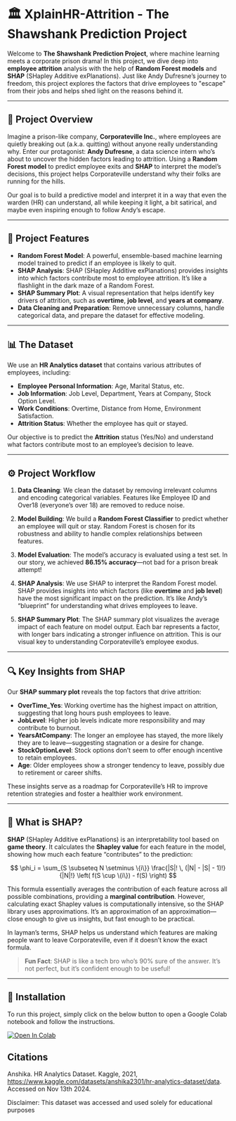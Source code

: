 # 🏛️ XplainHR-Attrition - The Shawshank Prediction Project

Welcome to **The Shawshank Prediction Project**, where machine learning meets a corporate prison drama! In this project, we dive deep into **employee attrition** analysis with the help of **Random Forest models** and **SHAP** (SHapley Additive exPlanations). Just like Andy Dufresne’s journey to freedom, this project explores the factors that drive employees to "escape" from their jobs and helps shed light on the reasons behind it.

---

## 📖 Project Overview

Imagine a prison-like company, **Corporateville Inc.**, where employees are quietly breaking out (a.k.a. quitting) without anyone really understanding why. Enter our protagonist: **Andy Dufresne**, a data science intern who’s about to uncover the hidden factors leading to attrition. Using a **Random Forest model** to predict employee exits and **SHAP** to interpret the model’s decisions, this project helps Corporateville understand why their folks are running for the hills.

Our goal is to build a predictive model and interpret it in a way that even the warden (HR) can understand, all while keeping it light, a bit satirical, and maybe even inspiring enough to follow Andy’s escape.

---

## 🚀 Project Features

- **Random Forest Model**: A powerful, ensemble-based machine learning model trained to predict if an employee is likely to quit.
- **SHAP Analysis**: SHAP (SHapley Additive exPlanations) provides insights into which factors contribute most to employee attrition. It’s like a flashlight in the dark maze of a Random Forest.
- **SHAP Summary Plot**: A visual representation that helps identify key drivers of attrition, such as **overtime**, **job level**, and **years at company**.
- **Data Cleaning and Preparation**: Remove unnecessary columns, handle categorical data, and prepare the dataset for effective modeling.

---

## 📊 The Dataset

We use an **HR Analytics dataset** that contains various attributes of employees, including:

- **Employee Personal Information**: Age, Marital Status, etc.
- **Job Information**: Job Level, Department, Years at Company, Stock Option Level.
- **Work Conditions**: Overtime, Distance from Home, Environment Satisfaction.
- **Attrition Status**: Whether the employee has quit or stayed.

Our objective is to predict the **Attrition** status (Yes/No) and understand what factors contribute most to an employee’s decision to leave.

---

## ⚙️ Project Workflow

1. **Data Cleaning**: We clean the dataset by removing irrelevant columns and encoding categorical variables. Features like Employee ID and Over18 (everyone’s over 18) are removed to reduce noise.
   
2. **Model Building**: We build a **Random Forest Classifier** to predict whether an employee will quit or stay. Random Forest is chosen for its robustness and ability to handle complex relationships between features.

3. **Model Evaluation**: The model’s accuracy is evaluated using a test set. In our story, we achieved **86.15% accuracy**—not bad for a prison break attempt!

4. **SHAP Analysis**: We use SHAP to interpret the Random Forest model. SHAP provides insights into which factors (like **overtime** and **job level**) have the most significant impact on the prediction. It’s like Andy’s “blueprint” for understanding what drives employees to leave.

5. **SHAP Summary Plot**: The SHAP summary plot visualizes the average impact of each feature on model output. Each bar represents a factor, with longer bars indicating a stronger influence on attrition. This is our visual key to understanding Corporateville’s employee exodus.

---

## 🔍 Key Insights from SHAP

Our **SHAP summary plot** reveals the top factors that drive attrition:

- **OverTime_Yes**: Working overtime has the highest impact on attrition, suggesting that long hours push employees to leave.
- **JobLevel**: Higher job levels indicate more responsibility and may contribute to burnout.
- **YearsAtCompany**: The longer an employee has stayed, the more likely they are to leave—suggesting stagnation or a desire for change.
- **StockOptionLevel**: Stock options don’t seem to offer enough incentive to retain employees.
- **Age**: Older employees show a stronger tendency to leave, possibly due to retirement or career shifts.
  
These insights serve as a roadmap for Corporateville’s HR to improve retention strategies and foster a healthier work environment.

---

## 🧠 What is SHAP?

**SHAP** (SHapley Additive exPlanations) is an interpretability tool based on **game theory**. It calculates the **Shapley value** for each feature in the model, showing how much each feature “contributes” to the prediction:

$$
\phi_i = \sum_{S \subseteq N \setminus \{i\}} \frac{|S|! \, (|N| - |S| - 1)!}{|N|!} \left( f(S \cup \{i\}) - f(S) \right)
$$

This formula essentially averages the contribution of each feature across all possible combinations, providing a **marginal contribution**. However, calculating exact Shapley values is computationally intensive, so the SHAP library uses approximations. It’s an approximation of an approximation—close enough to give us insights, but fast enough to be practical.

In layman’s terms, SHAP helps us understand which features are making people want to leave Corporateville, even if it doesn’t know the exact formula.

> **Fun Fact**: SHAP is like a tech bro who’s 90% sure of the answer. It’s not perfect, but it’s confident enough to be useful!

---

## 📜 Installation

To run this project, simply click on the below button to open a Google Colab notebook and follow the instructions. 

[![Open In Colab](https://colab.research.google.com/assets/colab-badge.svg)](https://colab.research.google.com/github/AkhilByteWrangler/XplainHR-Attrition/blob/main/Attrition_Prediction_and_Explainability.ipynb)

## Citations

Anshika. HR Analytics Dataset. Kaggle, 2021, https://www.kaggle.com/datasets/anshika2301/hr-analytics-dataset/data. Accessed on Nov 13th 2024.

Disclaimer: This dataset was accessed and used solely for educational purposes